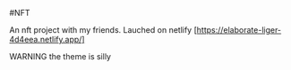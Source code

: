 #NFT 

An nft project with my friends. Lauched on netlify [https://elaborate-liger-4d4eea.netlify.app/]

WARNING the theme is silly
